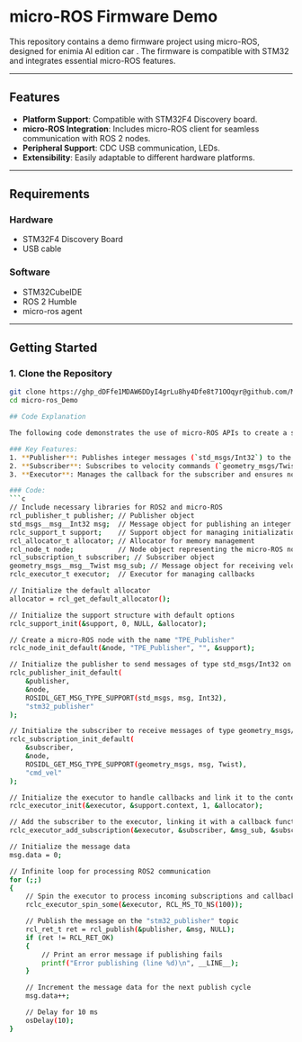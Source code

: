 # micro-ROS Firmware Demo

This repository contains a demo firmware project using micro-ROS, designed for enimia AI edition car  . The firmware is compatible with STM32 and integrates essential micro-ROS features.

---

## Features

- **Platform Support**: Compatible with STM32F4 Discovery board.
- **micro-ROS Integration**: Includes micro-ROS client for seamless communication with ROS 2 nodes.
- **Peripheral Support**: CDC USB communication, LEDs.
- **Extensibility**: Easily adaptable to different hardware platforms.

---

## Requirements

### Hardware
-  STM32F4 Discovery Board
-  USB cable 

### Software
- STM32CubeIDE 
- ROS 2 Humble
- micro-ros agent

---

## Getting Started

### 1. Clone the Repository
```bash
git clone https://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@github.com/MansourACH/micro-ros_Demo.git
cd micro-ros_Demo

## Code Explanation

The following code demonstrates the use of micro-ROS APIs to create a simple publisher and subscriber system. 

### Key Features:
1. **Publisher**: Publishes integer messages (`std_msgs/Int32`) to the topic `stm32_publisher`.
2. **Subscriber**: Subscribes to velocity commands (`geometry_msgs/Twist`) on the topic `cmd_vel`.
3. **Executor**: Manages the callback for the subscriber and ensures non-blocking execution.

### Code:
```c
// Include necessary libraries for ROS2 and micro-ROS
rcl_publisher_t publisher; // Publisher object
std_msgs__msg__Int32 msg;  // Message object for publishing an integer
rclc_support_t support;    // Support object for managing initialization
rcl_allocator_t allocator; // Allocator for memory management
rcl_node_t node;           // Node object representing the micro-ROS node
rcl_subscription_t subscriber; // Subscriber object
geometry_msgs__msg__Twist msg_sub; // Message object for receiving velocity commands
rclc_executor_t executor;  // Executor for managing callbacks

// Initialize the default allocator
allocator = rcl_get_default_allocator();

// Initialize the support structure with default options
rclc_support_init(&support, 0, NULL, &allocator);

// Create a micro-ROS node with the name "TPE_Publisher"
rclc_node_init_default(&node, "TPE_Publisher", "", &support);

// Initialize the publisher to send messages of type std_msgs/Int32 on the "stm32_publisher" topic
rclc_publisher_init_default(
    &publisher,
    &node,
    ROSIDL_GET_MSG_TYPE_SUPPORT(std_msgs, msg, Int32),
    "stm32_publisher"
);

// Initialize the subscriber to receive messages of type geometry_msgs/Twist on the "cmd_vel" topic
rclc_subscription_init_default(
    &subscriber,
    &node,
    ROSIDL_GET_MSG_TYPE_SUPPORT(geometry_msgs, msg, Twist),
    "cmd_vel"
);

// Initialize the executor to handle callbacks and link it to the context
rclc_executor_init(&executor, &support.context, 1, &allocator);

// Add the subscriber to the executor, linking it with a callback function
rclc_executor_add_subscription(&executor, &subscriber, &msg_sub, &subscription_callback, ON_NEW_DATA);

// Initialize the message data
msg.data = 0;

// Infinite loop for processing ROS2 communication
for (;;)
{
    // Spin the executor to process incoming subscriptions and callbacks
    rclc_executor_spin_some(&executor, RCL_MS_TO_NS(100));

    // Publish the message on the "stm32_publisher" topic
    rcl_ret_t ret = rcl_publish(&publisher, &msg, NULL);
    if (ret != RCL_RET_OK)
    {
        // Print an error message if publishing fails
        printf("Error publishing (line %d)\n", __LINE__);
    }

    // Increment the message data for the next publish cycle
    msg.data++;

    // Delay for 10 ms
    osDelay(10);
}

